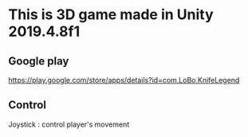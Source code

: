 # This is 3D game made in Unity 2019.4.8f1  

## Google play
https://play.google.com/store/apps/details?id=com.LoBo.KnifeLegend
## Control  
Joystick : control player's movement  
